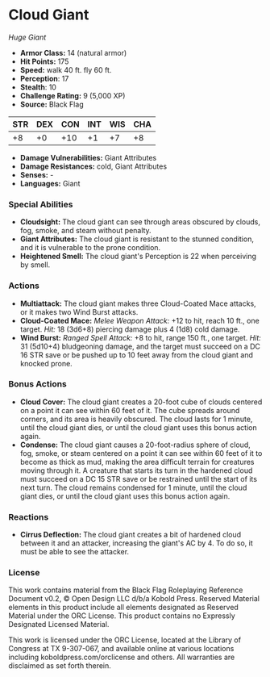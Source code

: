 # Cloud Giant

*Huge* *Giant*

- **Armor Class:** 14 (natural armor)
- **Hit Points:** 175 
- **Speed:** walk 40 ft. fly 60 ft.
- **Perception**: 17
- **Stealth**: 10
- **Challenge Rating:** 9 (5,000 XP)
- **Source:** Black Flag

| STR | DEX | CON | INT | WIS | CHA |
| --- | --- | --- | --- | --- | --- |
| +8 | +0 | +10 | +1 | +7 | +8 |

- **Damage Vulnerabilities:** Giant Attributes
- **Damage Resistances:** cold, Giant Attributes
- **Senses:** -
- **Languages:** Giant

### Special Abilities

- **Cloudsight:** The cloud giant can see through areas obscured by clouds, fog, smoke, and steam without penalty.
- **Giant Attributes:** The cloud giant is resistant to the stunned condition, and it is vulnerable to the prone condition.
- **Heightened Smell:** The cloud giant's Perception is 22 when perceiving by smell.

### Actions

- **Multiattack:** The cloud giant makes three Cloud-Coated Mace attacks, or it makes two Wind Burst attacks.
- **Cloud-Coated Mace:** _Melee Weapon Attack:_ +12 to hit, reach 10 ft., one target. _Hit:_ 18 (3d6+8) piercing damage plus 4 (1d8) cold damage.
- **Wind Burst:** _Ranged Spell Attack:_ +8 to hit, range 150 ft., one target. _Hit:_ 31 (5d10+4) bludgeoning damage, and the target must succeed on a DC 16 STR save or be pushed up to 10 feet away from the cloud giant and knocked prone.

### Bonus Actions

- **Cloud Cover:** The cloud giant creates a 20-foot cube of clouds centered on a point it can see within 60 feet of it. The cube spreads around corners, and its area is heavily obscured. The cloud lasts for 1 minute, until the cloud giant dies, or until the cloud giant uses this bonus action again.
- **Condense:** The cloud giant causes a 20-foot-radius sphere of cloud, fog, smoke, or steam centered on a point it can see within 60 feet of it to become as thick as mud, making the area difficult terrain for creatures moving through it. A creature that starts its turn in the hardened cloud must succeed on a DC 15 STR save or be restrained until the start of its next turn. The cloud remains condensed for 1 minute, until the cloud giant dies, or until the cloud giant uses this bonus action again.

### Reactions

- **Cirrus Deflection:** The cloud giant creates a bit of hardened cloud between it and an attacker, increasing the giant's AC by 4. To do so, it must be able to see the attacker.


### License

This work contains material from the Black Flag Roleplaying Reference Document v0.2, © Open Design LLC d/b/a Kobold Press. Reserved Material elements in this product include all elements designated as Reserved Material under the ORC License. This product contains no Expressly Designated Licensed Material.

This work is licensed under the ORC License, located at the Library of Congress at TX 9-307-067, and available online at various locations including koboldpress.com/orclicense and others. All warranties are disclaimed as set forth therein.

